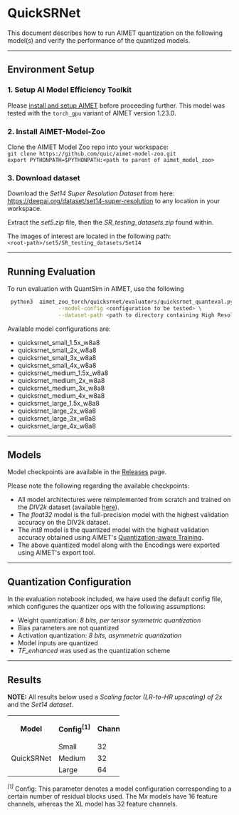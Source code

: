 # QuickSRNet
This document describes how to run AIMET quantization on the following model(s) and verify the performance of the quantized models. 

---

## Environment Setup

### 1. Setup AI Model Efficiency Toolkit
Please [install and setup AIMET](https://github.com/quic/aimet/blob/release-aimet-1.23/packaging/install.md) before proceeding further. This model was tested with the `torch_gpu` variant of AIMET version 1.23.0.

### 2. Install AIMET-Model-Zoo
Clone the AIMET Model Zoo repo into your workspace:  
`git clone https://github.com/quic/aimet-model-zoo.git`  
`export PYTHONPATH=$PYTHONPATH:<path to parent of aimet_model_zoo>`  

### 3. Download dataset
Download the *Set14 Super Resolution Dataset* from here: https://deepai.org/dataset/set14-super-resolution to any location in your workspace.

Extract the *set5.zip* file, then the *SR_testing_datasets.zip* found within.

The images of interest are located in the following path:  
`<root-path>/set5/SR_testing_datasets/Set14`

---

## Running Evaluation

To run evaluation with QuantSim in AIMET, use the following
```bash
 python3  aimet_zoo_torch/quicksrnet/evaluators/quicksrnet_quanteval.py \
                --model-config <configuration to be tested> \
                --dataset-path <path to directory containing High Resolution (ground truth) images>
```

Available model configurations are:
- quicksrnet_small_1.5x_w8a8
- quicksrnet_small_2x_w8a8
- quicksrnet_small_3x_w8a8
- quicksrnet_small_4x_w8a8
- quicksrnet_medium_1.5x_w8a8
- quicksrnet_medium_2x_w8a8
- quicksrnet_medium_3x_w8a8
- quicksrnet_medium_4x_w8a8
- quicksrnet_large_1.5x_w8a8
- quicksrnet_large_2x_w8a8
- quicksrnet_large_3x_w8a8
- quicksrnet_large_4x_w8a8

---

## Models
Model checkpoints are available in the [Releases](/../../releases) page.

Please note the following regarding the available checkpoints:
- All model architectures were reimplemented from scratch and trained on the *DIV2k* dataset (available [here](https://data.vision.ee.ethz.ch/cvl/DIV2K/)).
- The *float32* model is the full-precision model with the highest validation accuracy on the DIV2k dataset.
- The *int8* model is the quantized model with the highest validation accuracy obtained using AIMET's [Quantization-aware Training](https://developer.qualcomm.com/blog/exploring-aimet-s-quantization-aware-training-functionality).
- The above quantized model along with the Encodings were exported using AIMET's export tool.

---

## Quantization Configuration
In the evaluation notebook included, we have used the default config file, which configures the quantizer ops with the following assumptions:
- Weight quantization: *8 bits, per tensor symmetric quantization*
- Bias parameters are not quantized
- Activation quantization: *8 bits, asymmetric quantization*
- Model inputs are quantized
- *TF_enhanced* was used as the quantization scheme

---

## Results
**NOTE:**
All results below used a *Scaling factor (LR-to-HR upscaling) of 2x* and the *Set14 dataset*.
<table style= " width:50%">
  <tr>
    <th rowspan="2">Model</th>
    <th rowspan="2">Config<sup>[1]</sup></th>
    <th rowspan="2">Channels</th>
    <th colspan="2" style="text-align:center;">PSNR</th>
  </tr>
  <tr>
    <th>FP32</td>
    <th>INT8</td>
  </tr>
  <tr>
    <td rowspan="3">QuickSRNet</td>
    <td>Small</td>
    <td>32</td>
    <td>32.52</td>
    <td>32.49</td>
  </tr>
  <tr>
    <td>Medium</td>
    <td>32</td>
    <td>32.78</td>
    <td>32.73</td>
  </tr>
  <tr>
    <td>Large</td>
    <td>64</td>
    <td>33.24</td>
    <td>33.17</td>
  </tr>
</table>

*<sup>[1]</sup>* Config: This parameter denotes a model configuration corresponding to a certain number of residual blocks used. The M*x* models have 16 feature channels, whereas the XL model has 32 feature channels.